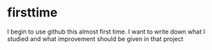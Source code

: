 # firsttime

I begin to use github this almost first time. I want to write down what I studied and what improvement should be given in that project
